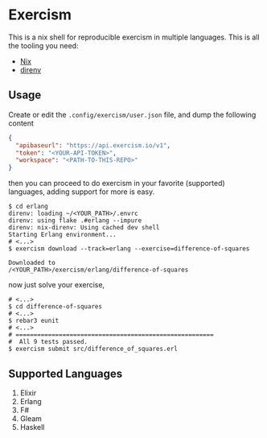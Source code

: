 # Exercism

This is a nix shell for reproducible exercism in multiple languages. This is all the tooling you need:

- [Nix](https://nixos.org/)
- [direnv](https://direnv.net/)

## Usage

Create or edit the `.config/exercism/user.json` file, and dump the following content
```json
{
  "apibaseurl": "https://api.exercism.io/v1",
  "token": "<YOUR-API-TOKEN>",
  "workspace": "<PATH-TO-THIS-REPO>"
}
```

then you can proceed to do exercism in your favorite (supported) languages, adding support for more is easy.

```shell
$ cd erlang
direnv: loading ~/<YOUR_PATH>/.envrc
direnv: using flake .#erlang --impure
direnv: nix-direnv: Using cached dev shell
Starting Erlang environment...
# <...>
$ exercism download --track=erlang --exercise=difference-of-squares

Downloaded to
/<YOUR_PATH>/exercism/erlang/difference-of-squares
```
now just solve your exercise,
```shell
# <...>
$ cd difference-of-squares
# <...>
$ rebar3 eunit
# <...>
# =======================================================
#  All 9 tests passed.
$ exercism submit src/difference_of_squares.erl  
```

## Supported Languages

1. Elixir
2. Erlang
3. F#
4. Gleam
5. Haskell

